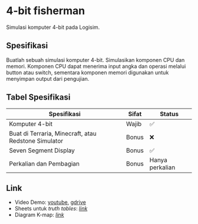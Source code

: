 # 4-bit fisherman
Simulasi komputer 4-bit pada Logisim.

## Spesifikasi
Buatlah sebuah simulasi komputer 4-bit. Simulasikan komponen CPU dan memori. Komponen CPU dapat menerima input angka dan operasi melalui button atau switch, sementara komponen memori digunakan untuk menyimpan output dari pengujian.

## Tabel Spesifikasi
| Spesifikasi          | Sifat | Status |
| -------------------- | ----- | ------ |
| Komputer 4-bit      | Wajib | ✅ |
| Buat di Terraria, Minecraft, atau Redstone Simulator  | Bonus | ❌ |
| Seven Segment Display       | Bonus | ✅ |
| Perkalian dan Pembagian       | Bonus | Hanya perkalian |

## Link
- Video Demo: [youtube](https://youtu.be/dPlMSM7hldc), [gdrive](https://drive.google.com/file/d/1JOrRPo1UfNXKwaPdZUgu2bShDKTdQ4za/view?usp=drive_link)
- Sheets untuk *truth tables*: [*link*](https://docs.google.com/spreadsheets/d/186fdGKruVM5cYPrMvspCi6ksQ83XLuEFtt_GevGD35Y/edit?gid=0#gid=0)
- Diagram K-map: [*link*](https://drive.google.com/file/d/1ij7iPc0fEdwdNVKVWO-ETS6McNCzUdNn/view?usp=sharing)